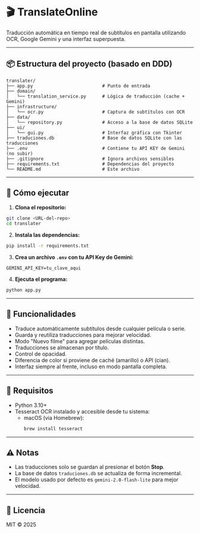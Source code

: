 # 🎬 TranslateOnline

Traducción automática en tiempo real de subtítulos en pantalla utilizando OCR, Google Gemini y una interfaz superpuesta.

---

## 📦 Estructura del proyecto (basado en DDD)

```
translater/
├── app.py                          # Punto de entrada
├── domain/
│   └── translation_service.py      # Lógica de traducción (cache + Gemini)
├── infrastructure/
│   └── ocr.py                      # Captura de subtítulos con OCR
├── data/
│   └── repository.py               # Acceso a la base de datos SQLite
├── ui/
│   └── gui.py                      # Interfaz gráfica con Tkinter
├── traduciones.db                  # Base de datos SQLite con las traducciones
├── .env                            # Contiene tu API KEY de Gemini (no subir)
├── .gitignore                      # Ignora archivos sensibles
├── requirements.txt                # Dependencias del proyecto
└── README.md                       # Este archivo
```

---

## 🚀 Cómo ejecutar

1. **Clona el repositorio:**
```bash
git clone <URL-del-repo>
cd translater
```

2. **Instala las dependencias:**
```bash
pip install -r requirements.txt
```

3. **Crea un archivo `.env` con tu API Key de Gemini:**
```
GEMINI_API_KEY=tu_clave_aqui
```

4. **Ejecuta el programa:**
```bash
python app.py
```

---

## 🧠 Funcionalidades

- Traduce automáticamente subtítulos desde cualquier película o serie.
- Guarda y reutiliza traducciones para mejorar velocidad.
- Modo "Nuevo filme" para agregar películas distintas.
- Traducciones se almacenan por título.
- Control de opacidad.
- Diferencia de color si proviene de caché (amarillo) o API (cian).
- Interfaz siempre al frente, incluso en modo pantalla completa.

---

## 🧱 Requisitos
- Python 3.10+
- Tesseract OCR instalado y accesible desde tu sistema:
    - macOS (via Homebrew):
      ```bash
      brew install tesseract
      ```

---

## ⚠️ Notas
- Las traducciones solo se guardan al presionar el botón **Stop**.
- La base de datos `traduciones.db` se actualiza de forma incremental.
- El modelo usado por defecto es `gemini-2.0-flash-lite` para mejor velocidad.

---

## 📄 Licencia
MIT © 2025

